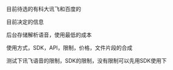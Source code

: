 目前待选的有科大讯飞和百度的

目前决定的信息

后台存储解析语音，使用最低的成本


使用方式，SDK，API，限制，价格，文件片段的合成


测试下讯飞语音的限制，SDK的限制，没有限制可以先用SDK使用下



